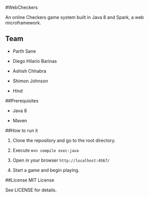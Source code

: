 #WebCheckers

An online Checkers game system built in Java 8 and Spark, a web
microframework.

## Team

- Parth Sane

- Diego Hilario Barinas

- Ashish Chhabra

- Shimon Johnson 

- Hind


##Prerequisites

- Java 8

- Maven


##How to run it

1. Clone the repository and go to the root directory.

2. Execute `mvn compile exec:java`

3. Open in your browser `http://localhost:4567/`

4. Start a game and begin playing.


##License
MIT License

See LICENSE for details.
